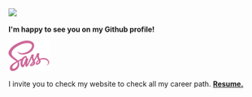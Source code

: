 <!--
**victoriapenasmiro/victoriapenasmiro** is a ✨ _special_ ✨ repository because its `README.md` (this file) appears on your GitHub profile.

Here are some ideas to get you started:

- 🔭 I’m currently working on ...
- 🌱 I’m currently learning ...
- 👯 I’m looking to collaborate on ...
- 🤔 I’m looking for help with ...
- 💬 Ask me about ...
- 📫 How to reach me: ...
- 😄 Pronouns: ...
- ⚡ Fun fact: ...
-->

<img src="https://media.giphy.com/media/iDbDicWr95THaVsuIF/giphy.gif" width="120px">

**I'm happy to see you on my Github profile!**

![logo](https://github.com/victoriapenasmiro/victoriapenasmiro/blob/main/images/sass.png)

I invite you to check my website to check all my career path. <a href="https://victoriapenasmiro.github.io/resume/" target="_blank"><strong> Resume.</strong></a>
